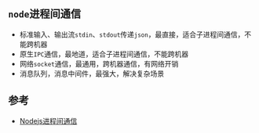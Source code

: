 ## `node`进程间通信
* 标准输入、输出流`stdin`、`stdout`传递`json`，最直接，适合子进程间通信，不能跨机器
* 原生`IPC`通信，最地道，适合子进程间通信，不能跨机器
* 网络`socket`通信，最通用，跨机器通信，有网络开销
* 消息队列，消息中间件，最强大，解决复杂场景

## 参考
* [Nodejs进程间通信](https://cloud.tencent.com/developer/article/1444616)
